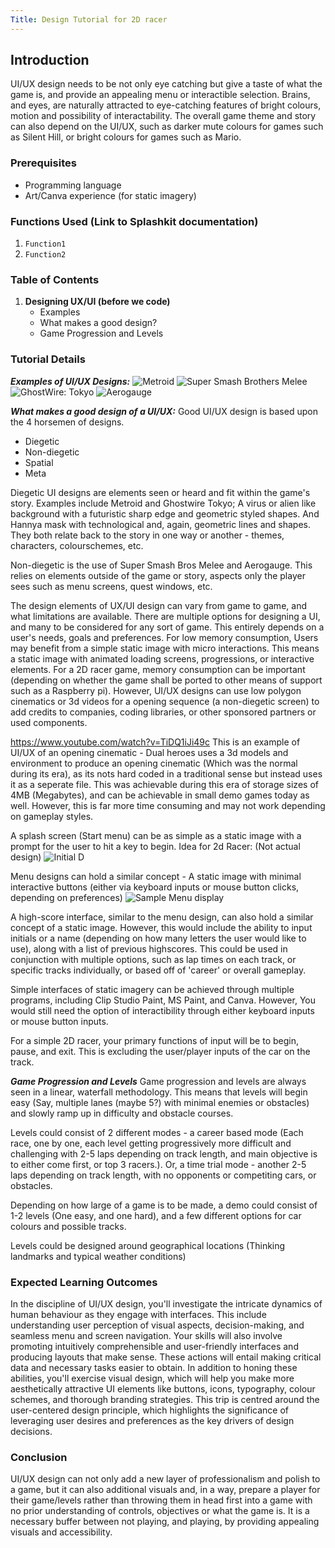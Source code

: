 ```yaml
---
Title: Design Tutorial for 2D racer
---
```


## Introduction

UI/UX design needs to be not only eye catching but give a taste of what the game is, and provide an
appealing menu or interactible selection. Brains, and eyes, are naturally attracted to eye-catching
features of bright colours, motion and possibility of interactability. The overall game theme and
story can also depend on the UI/UX, such as darker mute colours for games such as Silent Hill, or
bright colours for games such as Mario.

### Prerequisites

- Programming language
- Art/Canva experience (for static imagery)

### Functions Used (Link to Splashkit documentation)

1. `Function1`
1. `Function2`

### Table of Contents

1. **Designing UX/UI (before we code)**
   - Examples
   - What makes a good design?
   - Game Progression and Levels

### Tutorial Details

**_Examples of UI/UX Designs:_**
![Metroid](https://www.gameuidatabase.com/uploads/Metroid-Prime07292023-114240-27565.jpg)
![Super Smash Brothers Melee](https://www.gameuidatabase.com/uploads/Super-Smash-Bros-Melee07292023-112856-45401.jpg)
![GhostWire: Tokyo](https://www.gameuidatabase.com/uploads/Ghostwire-Tokyo01092023-093052-36340.jpg)
![Aerogauge](<https://www.n64textures.com/data/thumbs/screenshots/areogauge/gent/jabo2/i18npic.431x323.AeroGauge%20(U)%20Neo_1.jpg>)

**_What makes a good design of a UI/UX:_** Good UI/UX design is based upon the 4 horsemen of
designs.

- Diegetic
- Non-diegetic
- Spatial
- Meta

Diegetic UI designs are elements seen or heard and fit within the game's story. Examples include
Metroid and Ghostwire Tokyo; A virus or alien like background with a futuristic sharp edge and
geometric styled shapes. And Hannya mask with technological and, again, geometric lines and shapes.
They both relate back to the story in one way or another - themes, characters, colourschemes, etc.

Non-diegetic is the use of Super Smash Bros Melee and Aerogauge. This relies on elements outside of
the game or story, aspects only the player sees such as menu screens, quest windows, etc.

The design elements of UX/UI design can vary from game to game, and what limitations are available.
There are multiple options for designing a UI, and many to be considered for any sort of game. This
entirely depends on a user's needs, goals and preferences. For low memory consumption, Users may
benefit from a simple static image with micro interactions. This means a static image with animated
loading screens, progressions, or interactive elements. For a 2D racer game, memory consumption can
be important (depending on whether the game shall be ported to other means of support such as a
Raspberry pi). However, UI/UX designs can use low polygon cinematics or 3d videos for a opening
sequence (a non-diegetic screen) to add credits to companies, coding libraries, or other sponsored
partners or used components.

<https://www.youtube.com/watch?v=TiDQ1iJi49c> This is an example of UI/UX of an opening cinematic -
Dual heroes uses a 3d models and environment to produce an opening cinematic (Which was the normal
during its era), as its nots hard coded in a traditional sense but instead uses it as a seperate
file. This was achievable during this era of storage sizes of 4MB (Megabytes), and can be achievable
in small demo games today as well. However, this is far more time consuming and may not work
depending on gameplay styles.

A splash screen (Start menu) can be as simple as a static image with a prompt for the user to hit a
key to begin. Idea for 2d Racer: (Not actual design)
![Initial D](https://wallpapers.com/images/hd/initial-d-background-bs5uua2z6u5klxs8.jpg)

Menu designs can hold a similar concept - A static image with minimal interactive buttons (either
via keyboard inputs or mouse button clicks, depending on preferences)
![Sample Menu display](https://www.theappguruz.com/app/uploads/2015/07/final-output.png)

A high-score interface, similar to the menu design, can also hold a similar concept of a static
image. However, this would include the ability to input initials or a name (depending on how many
letters the user would like to use), along with a list of previous highscores. This could be used in
conjunction with multiple options, such as lap times on each track, or specific tracks individually,
or based off of 'career' or overall gameplay.

Simple interfaces of static imagery can be achieved through multiple programs, including Clip Studio
Paint, MS Paint, and Canva. However, You would still need the option of interactibility through
either keyboard inputs or mouse button inputs.

For a simple 2D racer, your primary functions of input will be to begin, pause, and exit. This is
excluding the user/player inputs of the car on the track.

**_Game Progression and Levels_** Game progression and levels are always seen in a linear, waterfall
methodology. This means that levels will begin easy (Say, multiple lanes (maybe 5?) with minimal
enemies or obstacles) and slowly ramp up in difficulty and obstacle courses.

Levels could consist of 2 different modes - a career based mode (Each race, one by one, each level
getting progressively more difficult and challenging with 2-5 laps depending on track length, and
main objective is to either come first, or top 3 racers.). Or, a time trial mode - another 2-5 laps
depending on track length, with no opponents or competiting cars, or obstacles.

Depending on how large of a game is to be made, a demo could consist of 1-2 levels (One easy, and
one hard), and a few different options for car colours and possible tracks.

Levels could be designed around geographical locations (Thinking landmarks and typical weather
conditions)

### Expected Learning Outcomes

In the discipline of UI/UX design, you'll investigate the intricate dynamics of human behaviour as
they engage with interfaces. This include understanding user perception of visual aspects,
decision-making, and seamless menu and screen navigation. Your skills will also involve promoting
intuitively comprehensible and user-friendly interfaces and producing layouts that make sense. These
actions will entail making critical data and necessary tasks easier to obtain. In addition to honing
these abilities, you'll exercise visual design, which will help you make more aesthetically
attractive UI elements like buttons, icons, typography, colour schemes, and thorough branding
strategies. This trip is centred around the user-centered design principle, which highlights the
significance of leveraging user desires and preferences as the key drivers of design decisions.

### Conclusion

UI/UX design can not only add a new layer of professionalism and polish to a game, but it can also
additional visuals and, in a way, prepare a player for their game/levels rather than throwing them
in head first into a game with no prior understanding of controls, objectives or what the game is.
It is a necessary buffer between not playing, and playing, by providing appealing visuals and
accessibility.
